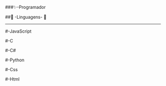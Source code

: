 
###✨-Programador 


##📕 -Linguagens- 📕
  
  ---
  
 #-JavaScript
  
 #-C
  
 #-C#
  
 #-Python
  
#-Css
  
#-Html

